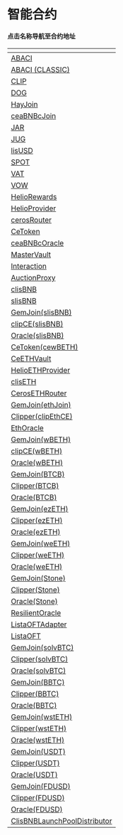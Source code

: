 # 智能合约

#### 点击名称导航至合约地址

<table data-view="cards"><thead><tr><th></th></tr></thead><tbody><tr><td><a href="https://bscscan.com/address/0xc1359eD77E6B0CBF9a8130a4C28FBbB87B9501b7">ABACI</a></td></tr><tr><td><a href="https://bscscan.com/address/0xbaf8b40a1e2a7b842289778c1c509b6bede3cc03">ABACI (CLASSIC)</a></td></tr><tr><td><a href="https://bscscan.com/address/0x2dcFb02CE33955b6Cc0aF34033189DE3ac4C0292">CLIP</a></td></tr><tr><td><a href="https://bscscan.com/address/0xd57E7b53a1572d27A04d9c1De2c4D423f1926d0B">DOG</a></td></tr><tr><td><a href="https://bscscan.com/address/0x4C798F81de7736620Cd8e6510158b1fE758e22F7">HayJoin</a></td></tr><tr><td><a href="https://bscscan.com/address/0xfA14F330711A2774eC438856BBCf2c9013c2a6a4">ceaBNBcJoin</a></td></tr><tr><td><a href="https://bscscan.com/address/0x0a1Fd12F73432928C190CAF0810b3B767A59717e">JAR</a></td></tr><tr><td><a href="https://bscscan.com/address/0x787BdEaa29A253e40feB35026c3d05C18CbCA7B3">JUG</a></td></tr><tr><td><a href="https://bscscan.com/address/0x0782b6d8c4551B9760e74c0545a9bCD90bdc41E5">lisUSD</a></td></tr><tr><td><a href="https://bscscan.com/address/0x49bc2c4E5B035341b7d92Da4e6B267F7426F3038">SPOT</a></td></tr><tr><td><a href="https://bscscan.com/address/0x33A34eAB3ee892D40420507B820347b1cA2201c4">VAT</a></td></tr><tr><td><a href="https://bscscan.com/address/0x2078A1969Ea581D618FDBEa2C0Dc13Fc15CB9fa7">VOW</a></td></tr><tr><td><a href="https://bscscan.com/address/0xe66395EbA979968e574984268979C49a57EB59Ee">HelioRewards</a></td></tr><tr><td><a href="https://bscscan.com/address/0xa835F890Fcde7679e7F7711aBfd515d2A267Ed0B">HelioProvider</a></td></tr><tr><td><a href="https://bscscan.com/address/0xA186D2363E5048D129E0a35E2fddDe767d4dada8">cerosRouter</a></td></tr><tr><td><a href="https://bscscan.com/address/0x563282106A5B0538f8673c787B3A16D3Cc1DbF1a">CeToken</a></td></tr><tr><td><a href="https://bscscan.com/address/0xf81748d12171De989A5Bbf2d76bf10BFbBaEC596">ceaBNBcOracle</a></td></tr><tr><td><a href="https://bscscan.com/address/0x986b40c2618ff295a49ac442c5ec40febb26cc54">MasterVault</a></td></tr><tr><td><a href="https://bscscan.com/address/0xB68443Ee3e828baD1526b3e0Bdf2Dfc6b1975ec4">Interaction</a></td></tr><tr><td><a href="https://bscscan.com/address/0x272d6589cecc19165cfcd0466f73a648cb1ea700">AuctionProxy</a></td></tr><tr><td><a href="https://bscscan.com/address/0x4b30fcAA7945fE9fDEFD2895aae539ba102Ed6F6">clisBNB</a></td></tr><tr><td><a href="https://bscscan.com/address/0xB0b84D294e0C75A6abe60171b70edEb2EFd14A1B">slisBNB</a></td></tr><tr><td><a href="https://bscscan.com/address/0x91e49983598685dd5acac90ceb4061a772f6e5ae">GemJoin(slisBNB)</a></td></tr><tr><td><a href="https://bscscan.com/address/0xba92899ea8bebb717cfc60507251acbb79a3b959">clipCE(slisBNB)</a></td></tr><tr><td><a href="https://bscscan.com/address/0x8ecf78fb59e5a4c26cb218d34db29c4696af89f6">Oracle(slisBNB)</a></td></tr><tr><td><a href="https://bscscan.com/address/0x6c813d1d114d0cabf3f82f9e910bc29fe7f96451">CeToken(cewBETH)</a></td></tr><tr><td><a href="https://bscscan.com/address/0xA230805C28121cc97B348f8209c79BEBEa3839C0">CeETHVault</a></td></tr><tr><td><a href="https://bscscan.com/address/0x0326c157bfF399e25dd684613aEF26DBb40D3BA4">HelioETHProvider</a></td></tr><tr><td><a href="https://bscscan.com/address/0x620e897d529EfECa41E57d0344eBB24f75864D1E">clisETH</a></td></tr><tr><td><a href="https://bscscan.com/address/0xA0cD5EAfa37EBA1d04Fb003512f962f2f73C3e86">CerosETHRouter</a></td></tr><tr><td><a href="https://bscscan.com/address/0x5aEfa6309e8Da3eaBd32745aD5B2c9C1EBE54bef">GemJoin(ethJoin)</a></td></tr><tr><td><a href="https://bscscan.com/address/0xdF9cf824D1822Ab61aFAf5c97353682F6df0a8d5">Clipper(clipEthCE)</a></td></tr><tr><td><a href="https://bscscan.com/address/0x9945e33be177b5fccb90710fee59c548cac8acba">EthOracle</a></td></tr><tr><td><a href="https://bscscan.com/address/0xf45c3b619ee86f653805e007fe211b7e930e0b3b">GemJoin(wBETH)</a></td></tr><tr><td><a href="https://bscscan.com/address/0x96b64bfcdbe658f2792322ac7a9d2dc215eba48f">clipCE(wBETH)</a></td></tr><tr><td><a href="https://bscscan.com/address/0x25787055964a8d2a0de4387d6ec9ebc0dc139dd5">Oracle(wBETH)</a></td></tr><tr><td><a href="https://bscscan.com/address/0xad9eAAe95617c39019aCC42301a1dCa4ea5b6f65">GemJoin(BTCB)</a></td></tr><tr><td><a href="https://bscscan.com/address/0xb12fF6FD1885a9Cb2b26302c98092644604B1e92">Clipper(BTCB)</a></td></tr><tr><td><a href="https://bscscan.com/address/0x2eeDc4723b1ED2f24afCD9c0e3665061bD2D5642">Oracle(BTCB)</a></td></tr><tr><td><a href="https://bscscan.com/address/0xd7E33948e2a43e7C1ec2F19937bf5bf8BbF9BaE8">GemJoin(ezETH)</a></td></tr><tr><td><a href="https://bscscan.com/address/0x5784e62b4495c7Cc4B09CcD3f206Cc7128449CE0">Clipper(ezETH)</a></td></tr><tr><td><a href="https://bscscan.com/address/0xE859f3f6EE5532313C33A02283150E201290F45F">Oracle(ezETH)</a></td></tr><tr><td><a href="https://bscscan.com/address/0x2367f2Da6fd39De6944218CC9EC706BCdc9a6918">GemJoin(weETH)</a></td></tr><tr><td><a href="https://bscscan.com/address/0xF21B35EdF7A927799b80F09C395C460C3d31D057">Clipper(weETH)</a></td></tr><tr><td><a href="https://bscscan.com/address/0xE514851E324B54f152F7D9631ACe1A0a87248b46">Oracle(weETH)</a></td></tr><tr><td><a href="https://bscscan.com/address/0x876cd9a380Ee7712129b52f8293F6f06056c3104">GemJoin(Stone)</a></td></tr><tr><td><a href="https://bscscan.com/address/0x5AaBBBe154C0AFA072e313d46b29592936493b26">Clipper(Stone)</a></td></tr><tr><td><a href="https://bscscan.com/address/0xDF5A8e190CF63D74a4Ec743253fA26D4C7539Be8">Oracle(Stone)</a></td></tr><tr><td><a href="https://bscscan.com/address/0xf3afD82A4071f272F403dC176916141f44E6c750">ResilientOracle</a></td></tr><tr><td><a href="https://bscscan.com/address/0x837CB07f6B8a98731856092457524FF37b25E7B3">ListaOFTAdapter</a></td></tr><tr><td><a href="https://etherscan.io/address/0xf9B24C9364457Ea85792179D285855753549eBAa">ListaOFT</a></td></tr><tr><td><a href="https://bscscan.com/address/0xA94AA72e033b39AD7CD448f38Bc1eda5B52f7079">GemJoin(solvBTC)</a></td></tr><tr><td><a href="https://bscscan.com/address/0xf920018fc69515102b915a543DFEfbC837c3F9e6">Clipper(solvBTC)</a></td></tr><tr><td><a href="https://bscscan.com/address/0xb7A753f3776282976c1f2b0bcB2fF0d13d48Af85">Oracle(solvBTC)</a></td></tr><tr><td><a href="https://bscscan.com/address/0x157c9a692ee99C39272856055957083a928cE299">GemJoin(BBTC)</a></td></tr><tr><td><a href="https://bscscan.com/address/0x4192fF5f1feFCcBC446702117A48Ac25Fd1723B3">Clipper(BBTC)</a></td></tr><tr><td><a href="https://bscscan.com/address/0x2Ea16e082cA50eB6017BBFCB967CC7c6E2b8fB5A">Oracle(BBTC)</a></td></tr><tr><td><a href="https://bscscan.com/address/0xf8Ca8D2B59A97125751af1069d4a5C4F7eB7A677">GemJoin(wstETH)</a></td></tr><tr><td><a href="https://bscscan.com/address/0x4Fd4b7eC5fAF57d94C37379E11a02b2D47368ac3">Clipper(wstETH)</a></td></tr><tr><td><a href="https://bscscan.com/address/0xc9cA2376ae12e22dCb198EACb17E44168024DDd7">Oracle(wstETH)</a></td></tr><tr><td><a href="https://bscscan.com/address/0xAd406CcF75f9E6216fA4349635B0cD77D0059b1f">GemJoin(USDT)</a></td></tr><tr><td><a href="https://bscscan.com/address/0xf6dAdF1210F7C22aD5bCba84b23cFd424a30313C">Clipper(USDT)</a></td></tr><tr><td><a href="https://bscscan.com/address/0xDF2d4C43F45AC225AbFdE4a92F9fF950F517AE63">Oracle(USDT)</a></td></tr><tr><td><a href="https://bscscan.com/address/0x2202a491752Fee0E616F06A89E2eF416E2Fcd7e9">GemJoin(FDUSD)</a></td></tr><tr><td><a href="https://bscscan.com/address/0xFe288198707d65e84390b59a844705d5C989525E">Clipper(FDUSD)</a></td></tr><tr><td><a href="https://bscscan.com/address/0xCF95095394A4838a8ed3478FeCF332dDA978EcD3">Oracle(FDUSD)</a></td></tr><tr><td><a href="https://bscscan.com/address/0x81a62B329CC8939494d8613F614171a9955A46e8">ClisBNBLaunchPoolDistributor</a></td></tr></tbody></table>